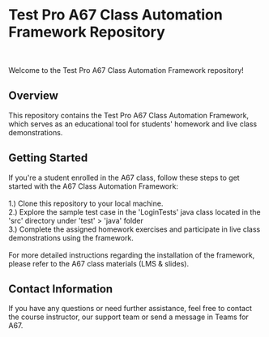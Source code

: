 <h1>Test Pro A67 Class Automation Framework Repository</h1><br>

Welcome to the Test Pro A67 Class Automation Framework repository! <br>

<h2>Overview</h2>
This repository contains the Test Pro A67 Class Automation Framework, which serves as an educational tool for students' homework and live class demonstrations.

<h2>Getting Started</h2>
If you're a student enrolled in the A67 class, follow these steps to get started with the A67 Class Automation Framework:<br><br>
1.) Clone this repository to your local machine. <br>
2.) Explore the sample test case in the 'LoginTests' java class located in the 'src' directory under 'test' > 'java' folder <br>
3.) Complete the assigned homework exercises and participate in live class demonstrations using the framework. <br><br>
For more detailed instructions regarding the installation of the framework, please refer to the A67 class materials (LMS & slides).

<h2>Contact Information</h2>
If you have any questions or need further assistance, feel free to contact the course instructor, our support team or send a message in Teams for A67.  
